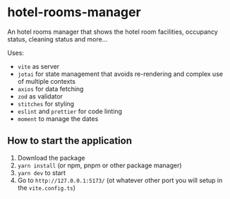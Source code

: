 # hotel-rooms-manager

An hotel rooms manager that shows the hotel room facilities, occupancy status, cleaning status and more...

Uses:

- `vite` as server
- `jotai` for state management that avoids re-rendering and complex use of multiple contexts
- `axios` for data fetching
- `zod` as validator
- `stitches` for styling
- `eslint` and `prettier` for code linting
- `moment` to manage the dates

## How to start the application

1. Download the package
2. `yarn install` (or npm, pnpm or other package manager)
3. `yarn dev` to start
4. Go to `http://127.0.0.1:5173/` (ot whatever other port you will setup in the `vite.config.ts`)
